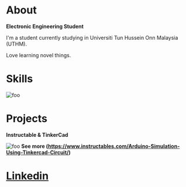 # About

**Electronic Engineering Student**

I'm a student currently studying  in Universiti Tun Hussein Onn Malaysia (UTHM).

Love learning novel things. 

# Skills

![foo](<https://it.wisc.edu/wp-content/uploads/DoIT-C-ITWiscEdu-MATLAB-675x300-News-Images.png>)

# Projects

**Instructable & TinkerCad** 

![foo](<https://content.instructables.com/ORIG/F8C/3XD2/KBJR3YL7/F8C3XD2KBJR3YL7.jpg?auto=webp&frame=1&fit=bounds&md=b71396a00f4029e25aa46ec2fbb08899>)
**See more (https://www.instructables.com/Arduino-Simulation-Using-Tinkercad-Circuit/)**

# [Linkedin](https://www.linkedin.com/in/racheal-chek-551b641b9/l) 
